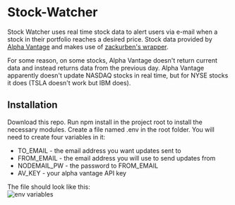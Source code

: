 # Stock-Watcher

Stock Watcher uses real time stock data to alert users via e-mail when a stock in their portfolio reaches a desired price. Stock data provided by [Alpha Vantage](www.alphavantage.co) and makes use of [zackurben's wrapper](https://github.com/zackurben/alphavantage).

For some reason, on some stocks, Alpha Vantage doesn't return current data and instead returns data from the previous day. Alpha Vantage apparently doesn't update NASDAQ stocks in real time, but for NYSE stocks it does (TSLA doesn't work but IBM does).

## Installation

Download this repo. Run npm install in the project root to install the necessary modules. Create a file named .env in the root folder. You will need to create four variables in it:  
 - TO_EMAIL - the email address you want updates sent to
 - FROM_EMAIL - the email address you will use to send updates from  
 - NODEMAIL_PW - the password to FROM_EMAIL  
 - AV_KEY - your alpha vantage API key  

The file should look like this:  
![env variables](https://imgur.com/a/Fw77lSf)
